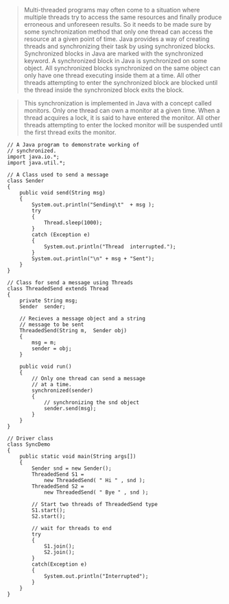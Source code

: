 > Multi-threaded programs may often come to a situation where multiple threads try to access the same resources and finally produce erroneous and unforeseen results. So it needs to be made sure by some synchronization method that only one thread can access the resource at a given point of time. Java provides a way of creating threads and synchronizing their task by using synchronized blocks. Synchronized blocks in Java are marked with the synchronized keyword. A synchronized block in Java is synchronized on some object. All synchronized blocks synchronized on the same object can only have one thread executing inside them at a time. All other threads attempting to enter the synchronized block are blocked until the thread inside the synchronized block exits the block.

> This synchronization is implemented in Java with a concept called monitors. Only one thread can own a monitor at a given time. When a thread acquires a lock, it is said to have entered the monitor. All other threads attempting to enter the locked monitor will be suspended until the first thread exits the monitor.
 
```
// A Java program to demonstrate working of 
// synchronized. 
import java.io.*; 
import java.util.*; 
  
// A Class used to send a message 
class Sender 
{ 
    public void send(String msg) 
    { 
        System.out.println("Sending\t"  + msg ); 
        try
        { 
            Thread.sleep(1000); 
        } 
        catch (Exception e) 
        { 
            System.out.println("Thread  interrupted."); 
        } 
        System.out.println("\n" + msg + "Sent"); 
    } 
} 
  
// Class for send a message using Threads 
class ThreadedSend extends Thread 
{ 
    private String msg; 
    Sender  sender; 
  
    // Recieves a message object and a string 
    // message to be sent 
    ThreadedSend(String m,  Sender obj) 
    { 
        msg = m; 
        sender = obj; 
    } 
  
    public void run() 
    { 
        // Only one thread can send a message 
        // at a time. 
        synchronized(sender) 
        { 
            // synchronizing the snd object 
            sender.send(msg); 
        } 
    } 
} 
  
// Driver class 
class SyncDemo 
{ 
    public static void main(String args[]) 
    { 
        Sender snd = new Sender(); 
        ThreadedSend S1 = 
            new ThreadedSend( " Hi " , snd ); 
        ThreadedSend S2 = 
            new ThreadedSend( " Bye " , snd ); 
  
        // Start two threads of ThreadedSend type 
        S1.start(); 
        S2.start(); 
  
        // wait for threads to end 
        try
        { 
            S1.join(); 
            S2.join(); 
        } 
        catch(Exception e) 
        { 
            System.out.println("Interrupted"); 
        } 
    } 
} 
```
